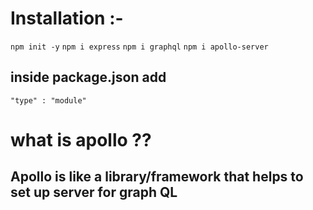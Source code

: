 # Installation :- 

`npm init -y`
`npm i express`
`npm i graphql`
`npm i apollo-server`

## inside package.json add
`"type" : "module"`

# what is apollo ??
## Apollo is like a library/framework that helps to set up server for graph QL
